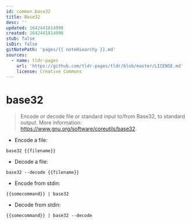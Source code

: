 ```yaml
---
id: common.base32
title: Base32
desc: ''
updated: 1642441814998
created: 1642441814998
stub: false
isDir: false
gitNotePath: 'pages/{{ noteHiearchy }}.md'
sources:
  - name: tldr-pages
    url: 'https://github.com/tldr-pages/tldr/blob/master/LICENSE.md'
    license: Creative Commons
---
```

# base32

> Encode or decode file or standard input to/from Base32, to standard output.
> More information: <https://www.gnu.org/software/coreutils/base32>.

- Encode a file:

`base32 {{filename}}`

- Decode a file:

`base32 --decode {{filename}}`

- Encode from stdin:

`{{somecommand}} | base32`

- Decode from stdin:

`{{somecommand}} | base32 --decode`

